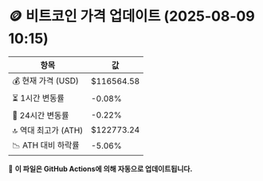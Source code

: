 # 🪙 비트코인 가격 업데이트 (2025-08-09 10:15)

| 항목                | 값 |
|--------------------|----------------|
| 💰 현재 가격 (USD) | $116564.58 |
| ⏳ 1시간 변동률    | -0.08% |
| 📆 24시간 변동률   | -0.22% |
| 🔝 역대 최고가 (ATH) | $122773.24 |
| 📉 ATH 대비 하락률 | -5.06% |

🔄 **이 파일은 GitHub Actions에 의해 자동으로 업데이트됩니다.**
